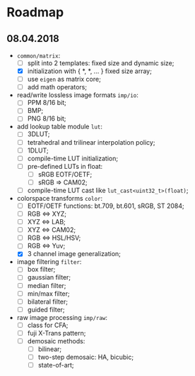# Roadmap

## 08.04.2018

* `common/matrix`:      
    - [ ] split into 2 templates: fixed size and dynamic size;  
    - [x] initialization with { *, *, ... } fixed size array;
    - [ ] use `eigen` as matrix core;
    - [ ] add math operators;

* read/write lossless image formats `imp/io`:
	- [ ] PPM 8/16 bit;
	- [ ] BMP;
	- [ ] PNG 8/16 bit;
    
* add lookup table module `lut`:  
	- [ ] 3DLUT;
	- [ ] tetrahedral and trilinear interpolation policy;
	- [ ] 1DLUT;
	- [ ] compile-time LUT initialization;
	- [ ] pre-defined LUTs in float:
		- [ ] sRGB EOTF/OETF;
		- [ ] sRGB => CAM02;
	- [ ] compile-time LUT cast like `lut_cast<uint32_t>(float)`;
	
* colorspace transforms `color`:
	- [ ] EOTF/OETF functions: bt.709, bt.601, sRGB, ST 2084;
	- [ ] RGB <=> XYZ;
	- [ ] XYZ <=> LAB;
	- [ ] XYZ <=> CAM02;
	- [ ] RGB <=> HSL/HSV;
	- [ ] RGB <=> Yuv;	
	- [x] 3 channel image generalization;

* image filtering `filter`:
	- [ ] box filter;
	- [ ] gaussian filter;
	- [ ] median filter;
	- [ ] min/max filter;
	- [ ] bilateral filter;
	- [ ] guided filter;
	
* raw image processing `imp/raw`:
	- [ ] class for CFA;
	- [ ] fuji X-Trans pattern;
	- [ ] demosaic methods:
		- [ ] bilinear;
		- [ ] two-step demosaic: HA, bicubic;
		- [ ] state-of-art;